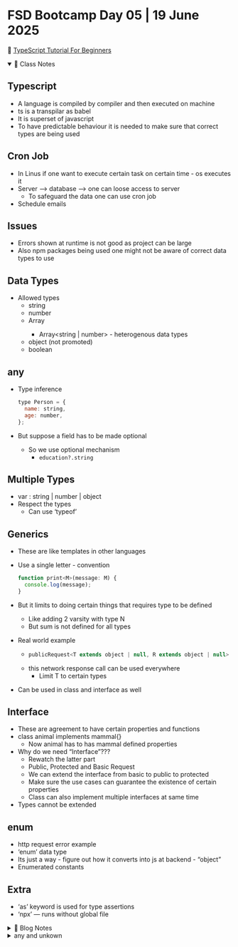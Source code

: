 # FSD Bootcamp Day 05 | 19 June 2025

🔗 [TypeScript Tutorial For Beginners
](https://afteracademy.com/blog/typescript-tutorial-for-beginners/)

<details open>
<summary>📑 Class Notes</summary>

## Typescript

- A language is compiled by compiler and then executed on machine
- ts is a transpilar as babel
- It is superset of javascript
- To have predictable behaviour it is needed to make sure that correct types are being used

## Cron Job

- In Linus if one want to execute certain task on certain time - os executes it
- Server —> database —> one can loose access to server
  - To safeguard the data one can use cron job
- Schedule emails

## Issues

- Errors shown at runtime is not good as project can be large
- Also npm packages being used one might not be aware of correct data types to use

## Data Types

- Allowed types
  - string
  - number
  - Array<string>
    - Array<string | number> - heterogenous data types
  - object (not promoted)
  - boolean

## any

- Type inference

  ```javascript
  type Person = {
    name: string,
    age: number,
  };
  ```

- But suppose a field has to be made optional
  - So we use optional mechanism
    - `education?.string`

## Multiple Types

- var : string | number | object
- Respect the types
  - Can use ‘typeof’

## Generics

- These are like templates in other languages
- Use a single letter - convention

  ```javascript
  function print<M>(message: M) {
    console.log(message);
  }
  ```

- But it limits to doing certain things that requires type to be defined
  - Like adding 2 varsity with type N
  - But sum is not defined for all types
- Real world example

  - ```javascript
    publicRequest<T extends object | null, R extends object | null>
    ```
  - this network response call can be used everywhere
    - Limit T to certain types

- Can be used in class and interface as well

## Interface

- These are agreement to have certain properties and functions
- class animal implements mammal{}
  - Now animal has to has mammal defined properties
- Why do we need “Interface”???
  - Rewatch the latter part
  - Public, Protected and Basic Request
  - We can extend the interface from basic to public to protected
  - Make sure the use cases can guarantee the existence of certain properties
  - Class can also implement multiple interfaces at same time
- Types cannot be extended

## enum

- http request error example
- ‘enum’ data type
- Its just a way - figure out how it converts into js at backend - “object”
- Enumerated constants

## Extra

- ‘as’ keyword is used for type assertions
- ‘npx’ — runs without global file
</details>

<details><summary>📄 Blog Notes</summary>

## Intro

- JS has its applications in frontend, backend and other frameworks in other domains
- High demand and performance with maintainability of Javascript has led to Typescript

## What is TS?

- Open Source programming language
- Strongly Typed Superset of JS
  - **Typed**: it considers the type of fields and functions and checks at compile time
  - **Superset of JS**: built on top of JS and added new features
- TS compiles to plain JS after compiling
  - As browsers don't understand anything but JS
  - TS Compiler compiles these JS added new features that provide nicer and easier way of writing syntax

## Why TS?

- Absence of type checking can lead to ambiguity and security issues
- `add()` function takes 2 args - all are converted to string no matter datatypes of passed parameters

```typescript
// JavaScript behavior - problematic
function add(a, b) {
  return a + b;
}
add(5, 3); // 8
add("5", 3); // "53" (string concatenation!)
add(5, "3"); // "53" (string concatenation!)
```

- A JS object can be added with a new property
  - Objects in Javascript are loosely coupled
  - They don't have a proper template

```javascript
// JavaScript - dynamic properties
const user = { name: "John" };
user.age = 25; // Can add new properties anytime
user.salary = 50000; // No restrictions
```

## TS Setup

- Node should be installed
- `npm install typescript --save-dev`
- `tsc -v`
  - tsc stands for TypeScript compiler
  - Produces `tsconfig.json`
    - file to provide instructions on how our Typescript project should be configured

```bash
# Installation
npm install typescript --save-dev

# Check version
tsc -v

# Initialize TypeScript project
tsc --init
```

## Variables

- Allows variable creation using `var`, `let`, `const`
- Data types has to be assigned while creation
  - Once assigned it has to be used with that
- **Type Inference**
  - It infers when variable is declared and initialised
- If no type is assigned
  - It takes `any`

```typescript
// Explicit type declaration
let name: string = "John";
let age: number = 25;
let isActive: boolean = true;

// Type inference
let city = "New York"; // TypeScript infers this as string
let count = 10; // TypeScript infers this as number

// Any type (avoid when possible)
let data: any = "hello";
data = 42; // No error
```

## Types in TS

- JS has got certain data types
- But TS adds on more to them
  - And also allows users to define their own
    - Using ":"

### Basic Types

**number**

```typescript
let price: number = 99.99;
let quantity: number = 5;
```

**string**

```typescript
let firstName: string = "John";
let lastName: string = "Doe";
```

**boolean**

```typescript
let isComplete: boolean = false;
let hasAccess: boolean = true;
```

**object**

- Once defined no new properties can be added

```typescript
let user: { name: string; age: number } = {
  name: "John",
  age: 25,
};
// user.email = "john@example.com";  // Error! Property doesn't exist
```

**Array**

- **Homogeneous**
  - `elemType[]`
  - `Array<elemType>`

```typescript
// Method 1
let numbers: number[] = [1, 2, 3, 4, 5];
let names: string[] = ["John", "Jane", "Bob"];

// Method 2
let scores: Array<number> = [85, 92, 78];
let cities: Array<string> = ["NYC", "LA", "Chicago"];
```

- **Heterogeneous**
  - `(Type1 | Type2)[]`
  - `Array<Type1 | Type2>`

```typescript
// Method 1
let mixed: (string | number)[] = ["John", 25, "Developer", 50000];

// Method 2
let data: Array<string | number | boolean> = ["John", 25, true];
```

**Tuple**

- We can define the type of data that is stored in each position
- Fixed length, Fixed type array

```typescript
let person: [string, number, boolean] = ["John", 25, true];
let coordinates: [number, number] = [10.5, 20.3];

// person[0] is string
// person[1] is number
// person[2] is boolean
```

**Enum**

- Enums allow us to define a set of predefined constants
- They are then converted into IIFE(Immediately Invoked Function Expression)
- At backend, they are mapped with numeric values
  - By default, the numeric values start with 0 index but they can also be set to any value

```typescript
enum Status {
  Pending, // 0
  Approved, // 1
  Rejected, // 2
}

enum Priority {
  High = 1,
  Medium = 2,
  Low = 3,
}

let currentStatus: Status = Status.Pending;
let taskPriority: Priority = Priority.High;
```

**void**

- If a function not returns anything

```typescript
function logMessage(message: string): void {
  console.log(message);
  // No return statement
}
```

**never**

- It represents values which will never occur
- It is used in functions that can never return any value and with variables that have impossible types
  - Infinite loop

```typescript
function throwError(message: string): never {
  throw new Error(message);
}

function infiniteLoop(): never {
  while (true) {
    // This never ends
  }
}
```

## Type Inference

- If we not explicitly define type to a variable
- TS itself infers the type as per the value
- It also assigns 'any' to uninitialized vars

```typescript
// Type inference examples
let message = "Hello World"; // inferred as string
let count = 42; // inferred as number
let isValid = true; // inferred as boolean

// Uninitialized variables
let data; // inferred as any
data = "string";
data = 123; // No error due to 'any'

// Better approach
let value: unknown; // Use unknown instead of any
```

Functions

- Almost same as that in JS
- But forces to declare strong signatures with strict parameter types and return types
- Functions can also be assigned to variable by giving it type 'Function'

```typescript
// Function with typed parameters and return type
function add(a: number, b: number): number {
  return a + b;
}

// Function with no return value
function greet(name: string): void {
  console.log(`Hello, ${name}!`);
}

// Optional parameters
function createUser(name: string, age?: number): void {
  console.log(`Name: ${name}, Age: ${age || "Not specified"}`);
}

// Function assigned to variable
let calculate: Function = function (x: number, y: number): number {
  return x * y;
};

// Better typing for function variables
let multiply: (x: number, y: number) => number = function (x, y) {
  return x * y;
};
```

## Type Aliasing

- Once define the type using an alias
- And then keep on using it

```typescript
// Type alias for primitive types
type UserID = string;
type Score = number;

// Type alias for complex types
type User = {
  id: UserID;
  name: string;
  email: string;
  score: Score;
};

type Status = "pending" | "approved" | "rejected";

// Using the aliases
let currentUser: User = {
  id: "user123",
  name: "John Doe",
  email: "john@example.com",
  score: 95,
};

let taskStatus: Status = "pending";
```

## Interface

- It defines object structure
- They perform type checking during compile time
- Object can have any shape but all things defined in interface

```typescript
interface Person {
  name: string;
  age: number;
  email?: string; // Optional property
}

interface Employee extends Person {
  employeeId: string;
  department: string;
  salary: number;
}

// Using interfaces
let user: Person = {
  name: "John",
  age: 30,
  email: "john@example.com",
};

let employee: Employee = {
  name: "Jane",
  age: 28,
  employeeId: "EMP001",
  department: "Engineering",
  salary: 75000,
};
```

## Type Aliases vs Interface

### Key Differences:

- **Aliases support all kind of type including primitive**
- **Interface support only object**
- Another difference is that type aliases cannot be extended or implemented if you use the union operator with your type definition
- **Declaration merging** is supported by interfaces but not by type aliases
  - It means all fields that are declared in multiple declarations of the same interface, will get merged into a single interface

```typescript
// Type aliases - support primitives and unions
type ID = string | number;
type Status = "active" | "inactive";

// Interface - only objects
interface User {
  id: ID;
  name: string;
}

// Declaration merging with interfaces
interface User {
  email: string; // This gets merged with above User interface
}

// Now User interface has: id, name, and email

// Type aliases with unions cannot be extended
type UserType =
  | {
      name: string;
    }
  | {
      id: number;
    };

// This won't work:
// interface ExtendedUser extends UserType {}  // Error!

// But this works with interfaces:
interface ExtendedUser extends User {
  age: number;
}
```

</details>

<details><summary>any and unkown</summary>

## Core Principles

- **Prefer `unknown` over `any`**
- Use `any` **only as a last resort**
- Use `unknown` when you're unsure of the type but want **type safety**
- Use type guards to safely refine `unknown`

## 🧨 What's wrong with `any`?

```typescript
let data: any = "hello";
data(); // ✅ No error at compile time — 💥 Runtime crash
```

- `any` disables all type checking
- It's like saying: "TypeScript, take a nap. I got this."
- Linting rules like `no-explicit-any` exist because it often hides bugs

## 🛡️ Prefer `unknown` (safer alternative)

```typescript
let value: unknown = "hello";
value(); // ❌ Error: Object is of type 'unknown'.
```

TypeScript forces you to **narrow the type** before using it:

```typescript
if (typeof value === "string") {
  console.log(value.toUpperCase()); // ✅ Safe usage
}
```

## ✅ When to Use `any` (Last Resort)

Use `any` when:

- You're **working with dynamic or legacy data** (e.g., from `JSON.parse()`)
- You're **prototyping** and will define proper types later
- A **third-party library** has no type definitions
- You're **deliberately opting out** of type checking in a very specific spot

```typescript
// Example: parsing unknown JSON structure
const response = await fetch("/data");
const rawData: any = await response.json(); // temporary use

// But better:
const rawData: unknown = await response.json();
// then narrow or transform into a known type
```

## ✅ Where to avoid `any`

- **Function parameters** and **return types** - Use proper types or generics
- **Component props (React)** - Use defined interfaces
- **Global state/data stores** - Type them strictly or use `unknown`

## 🧠 Summary

| Use Case                  | Use `any`? | Use `unknown`? |
| ------------------------- | ---------- | -------------- |
| Temporary prototyping     | ✅ Yes     | ✅ Yes         |
| From untyped APIs         | ✅ Yes     | ✅ Yes         |
| Safe handling needed      | ❌ No      | ✅ Yes         |
| Want TS to catch mistakes | ❌ No      | ✅ Yes         |

---

Want examples for how to convert `any` → `unknown` in real scenarios like API responses or React states?</details>
